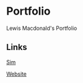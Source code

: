 # Portfolio
Lewis Macdonald's Portfolio

## Links

[Sim](https://lewis-macdonald.github.io/Portfolio/particle_sim/)

[Website](https://lewis-macdonald.github.io/Portfolio/DnDWebsite/)
